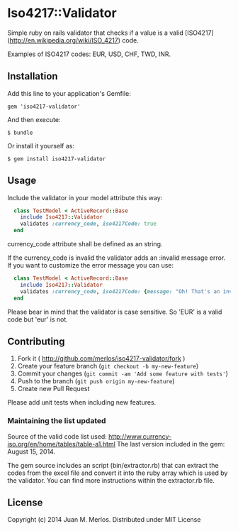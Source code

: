 # Iso4217::Validator

Simple ruby on rails validator that checks if a value is a valid [ISO4217] (http://en.wikipedia.org/wiki/ISO_4217) code. 

Examples of ISO4217 codes: EUR, USD, CHF, TWD, INR.

## Installation

Add this line to your application's Gemfile:

    gem 'iso4217-validator'

And then execute:

    $ bundle

Or install it yourself as:

    $ gem install iso4217-validator

## Usage

Include the validator in your model attribute this way: 

```ruby
  class TestModel < ActiveRecord::Base
    include Iso4217::Validator
    validates :currency_code, iso4217Code: true 
  end
```  

currency_code attribute shall be defined as an string.

If the currency_code is invalid the validator adds an :invalid message error. If you want to customize the error message you can use:

```ruby
  class TestModel < ActiveRecord::Base
    include Iso4217::Validator
    validates :currency_code, iso4217Code: {message: "Oh! That's an invalid currency code."}
  end
```

Please bear in mind that the validator is case sensitive. So 'EUR' is a valid code but 'eur' is not.

## Contributing

1. Fork it ( http://github.com/merlos/iso4217-validator/fork )
2. Create your feature branch (`git checkout -b my-new-feature`)
3. Commit your changes (`git commit -am 'Add some feature with tests'`)
4. Push to the branch (`git push origin my-new-feature`)
5. Create new Pull Request

Please add unit tests when including new features. 

### Maintaining the list updated
Source of the valid code list used: http://www.currency-iso.org/en/home/tables/table-a1.html
The last version included in the gem: August 15, 2014.

The gem source includes an script (bin/extractor.rb) that can extract the codes from the excel file and convert it into the
ruby array which is used by the validator. You can find more instructions within the extractor.rb file.

## License

Copyright (c) 2014 Juan M. Merlos. Distributed under MIT License
